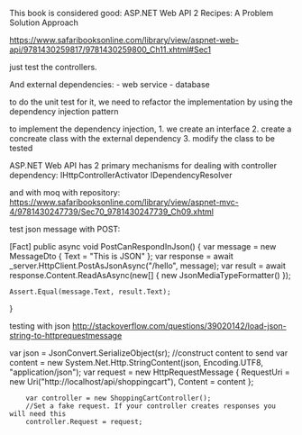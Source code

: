 
This book is considered good: ASP.NET Web API 2 Recipes: A Problem Solution Approach

https://www.safaribooksonline.com/library/view/aspnet-web-api/9781430259817/9781430259800_Ch11.xhtml#Sec1

just test the controllers.

And external dependencies:
    - web service
    - database

to do the unit test for it, we need to refactor the implementation by using the dependency injection pattern

to implement the dependency injection,
    1. we create an interface
    2. create a concreate class with the external dependency
    3. modify the class to be tested

ASP.NET Web API has 2 primary mechanisms for dealing with controller dependency:
    IHttpControllerActivator
    IDependencyResolver

    
and with moq with repository: 
https://www.safaribooksonline.com/library/view/aspnet-mvc-4/9781430247739/Sec70_9781430247739_Ch09.xhtml 

test json message with POST:

[Fact]
public async void PostCanRespondInJson()
{
    var message = new MessageDto
    {
        Text = "This is JSON"
    };
    var response = await _server.HttpClient.PostAsJsonAsync("/hello", message);
    var result = await response.Content.ReadAsAsync<MessageDto>(new[] { new JsonMediaTypeFormatter() });

    Assert.Equal(message.Text, result.Text);
}

testing with json
http://stackoverflow.com/questions/39020142/load-json-string-to-httprequestmessage

  var json = JsonConvert.SerializeObject(sr);
        //construct content to send
        var content = new System.Net.Http.StringContent(json, Encoding.UTF8, "application/json");
        var request = new HttpRequestMessage {
            RequestUri = new Uri("http://localhost/api/shoppingcart"),
            Content = content
        };

        var controller = new ShoppingCartController();
        //Set a fake request. If your controller creates responses you will need this
        controller.Request = request;